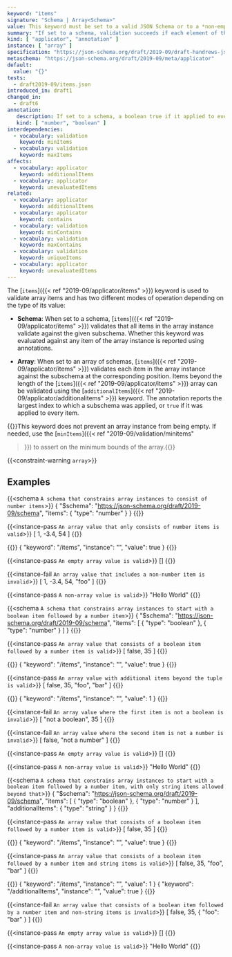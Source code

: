 ```yaml
---
keyword: "items"
signature: "Schema | Array<Schema>"
value: This keyword must be set to a valid JSON Schema or to a *non-empty* array, where each item is a valid JSON Schema
summary: "If set to a schema, validation succeeds if each element of the instance validates against it, otherwise validation succeeds if each element of the instance validates against the schema at the same position, if any"
kind: [ "applicator", "annotation" ]
instance: [ "array" ]
specification: "https://json-schema.org/draft/2019-09/draft-handrews-json-schema-02#rfc.section.9.3.1.1"
metaschema: "https://json-schema.org/draft/2019-09/meta/applicator"
default:
  value: "{}"
tests:
  - draft2019-09/items.json
introduced_in: draft1
changed_in:
  - draft6
annotation:
   description: If set to a schema, a boolean true if it applied to every item of the instance, otherwise the largest index to which this keyword applied its subschema, or a boolean true if it was applied to every item of the instance
   kind: [ "number", "boolean" ]
interdependencies:
  - vocabulary: validation
    keyword: minItems
  - vocabulary: validation
    keyword: maxItems
affects:
  - vocabulary: applicator
    keyword: additionalItems
  - vocabulary: applicator
    keyword: unevaluatedItems
related:
  - vocabulary: applicator
    keyword: additionalItems
  - vocabulary: applicator
    keyword: contains
  - vocabulary: validation
    keyword: minContains
  - vocabulary: validation
    keyword: maxContains
  - vocabulary: validation
    keyword: uniqueItems
  - vocabulary: applicator
    keyword: unevaluatedItems
---
```


The [`items`]({{< ref "2019-09/applicator/items" >}}) keyword is used to
validate array items and has two different modes of operation depending on the
type of its value:

- **Schema**: When set to a schema, [`items`]({{< ref
  "2019-09/applicator/items" >}}) validates that all items in the array
  instance validate against the given subschema. Whether this keyword was
  evaluated against any item of the array instance is reported using
  annotations.

- **Array**: When set to an array of schemas, [`items`]({{< ref
  "2019-09/applicator/items" >}}) validates each item in the array instance
  against the subschema at the corresponding position. Items beyond the length
  of the [`items`]({{< ref "2019-09/applicator/items" >}}) array can be
  validated using the [`additionalItems`]({{< ref
  "2019-09/applicator/additionalitems" >}}) keyword. The annotation reports the
  largest index to which a subschema was applied, or `true` if it was applied
  to every item.

{{<common-pitfall>}}This keyword does not prevent an array instance from being
empty. If needed, use the [`minItems`]({{< ref "2019-09/validation/minitems"
>}}) to assert on the minimum bounds of the array.{{</common-pitfall>}}

{{<constraint-warning `array`>}}

## Examples

{{<schema `A schema that constrains array instances to consist of number items`>}}
{
  "$schema": "https://json-schema.org/draft/2019-09/schema",
  "items": { "type": "number" }
}
{{</schema>}}

{{<instance-pass `An array value that only consists of number items is valid`>}}
[ 1, -3.4, 54 ]
{{</instance-pass>}}

{{<instance-annotation>}}
{ "keyword": "/items", "instance": "", "value": true }
{{</instance-annotation>}}

{{<instance-pass `An empty array value is valid`>}}
[]
{{</instance-pass>}}

{{<instance-fail `An array value that includes a non-number item is invalid`>}}
[ 1, -3.4, 54, "foo" ]
{{</instance-fail>}}

{{<instance-pass `A non-array value is valid`>}}
"Hello World"
{{</instance-pass>}}

{{<schema `A schema that constrains array instances to start with a boolean item followed by a number item`>}}
{
  "$schema": "https://json-schema.org/draft/2019-09/schema",
  "items": [ { "type": "boolean" }, { "type": "number" } ]
}
{{</schema>}}

{{<instance-pass `An array value that consists of a boolean item followed by a number item is valid`>}}
[ false, 35 ]
{{</instance-pass>}}

{{<instance-annotation>}}
{ "keyword": "/items", "instance": "", "value": true }
{{</instance-annotation>}}

{{<instance-pass `An array value with additional items beyond the tuple is valid`>}}
[ false, 35, "foo", "bar" ]
{{</instance-pass>}}

{{<instance-annotation>}}
{ "keyword": "/items", "instance": "", "value": 1 }
{{</instance-annotation>}}

{{<instance-fail `An array value where the first item is not a boolean is invalid`>}}
[ "not a boolean", 35 ]
{{</instance-fail>}}

{{<instance-fail `An array value where the second item is not a number is invalid`>}}
[ false, "not a number" ]
{{</instance-fail>}}

{{<instance-pass `An empty array value is valid`>}}
[]
{{</instance-pass>}}

{{<instance-pass `A non-array value is valid`>}}
"Hello World"
{{</instance-pass>}}

{{<schema `A schema that constrains array instances to start with a boolean item followed by a number item, with only string items allowed beyond that`>}}
{
  "$schema": "https://json-schema.org/draft/2019-09/schema",
  "items": [ { "type": "boolean" }, { "type": "number" } ],
  "additionalItems": { "type": "string" }
}
{{</schema>}}

{{<instance-pass `An array value that consists of a boolean item followed by a number item is valid`>}}
[ false, 35 ]
{{</instance-pass>}}

{{<instance-annotation>}}
{ "keyword": "/items", "instance": "", "value": true }
{{</instance-annotation>}}

{{<instance-pass `An array value that consists of a boolean item followed by a number item and string items is valid`>}}
[ false, 35, "foo", "bar" ]
{{</instance-pass>}}

{{<instance-annotation>}}
{ "keyword": "/items", "instance": "", "value": 1 }
{ "keyword": "/additionalItems", "instance": "", "value": true }
{{</instance-annotation>}}

{{<instance-fail `An array value that consists of a boolean item followed by a number item and non-string items is invalid`>}}
[ false, 35, { "foo": "bar" } ]
{{</instance-fail>}}

{{<instance-pass `An empty array value is valid`>}}
[]
{{</instance-pass>}}

{{<instance-pass `A non-array value is valid`>}}
"Hello World"
{{</instance-pass>}}
